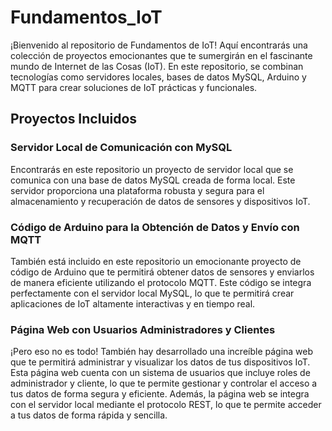 # Fundamentos_IoT

¡Bienvenido al repositorio de Fundamentos de IoT! Aquí encontrarás una colección de proyectos emocionantes que te sumergirán en el fascinante mundo de Internet de las Cosas (IoT). En este repositorio, se combinan tecnologías como servidores locales, bases de datos MySQL, Arduino y MQTT para crear soluciones de IoT prácticas y funcionales.

## Proyectos Incluidos
### Servidor Local de Comunicación con MySQL
Encontrarás en este repositorio un proyecto de servidor local que se comunica con una base de datos MySQL creada de forma local. Este servidor proporciona una plataforma robusta y segura para el almacenamiento y recuperación de datos de sensores y dispositivos IoT.

### Código de Arduino para la Obtención de Datos y Envío con MQTT
También está incluido en este repositorio un emocionante proyecto de código de Arduino que te permitirá obtener datos de sensores y enviarlos de manera eficiente utilizando el protocolo MQTT. Este código se integra perfectamente con el servidor local MySQL, lo que te permitirá crear aplicaciones de IoT altamente interactivas y en tiempo real.

### Página Web con Usuarios Administradores y Clientes
¡Pero eso no es todo! También hay desarrollado una increíble página web que te permitirá administrar y visualizar los datos de tus dispositivos IoT. Esta página web cuenta con un sistema de usuarios que incluye roles de administrador y cliente, lo que te permite gestionar y controlar el acceso a tus datos de forma segura y eficiente. Además, la página web se integra con el servidor local mediante el protocolo REST, lo que te permite acceder a tus datos de forma rápida y sencilla.
